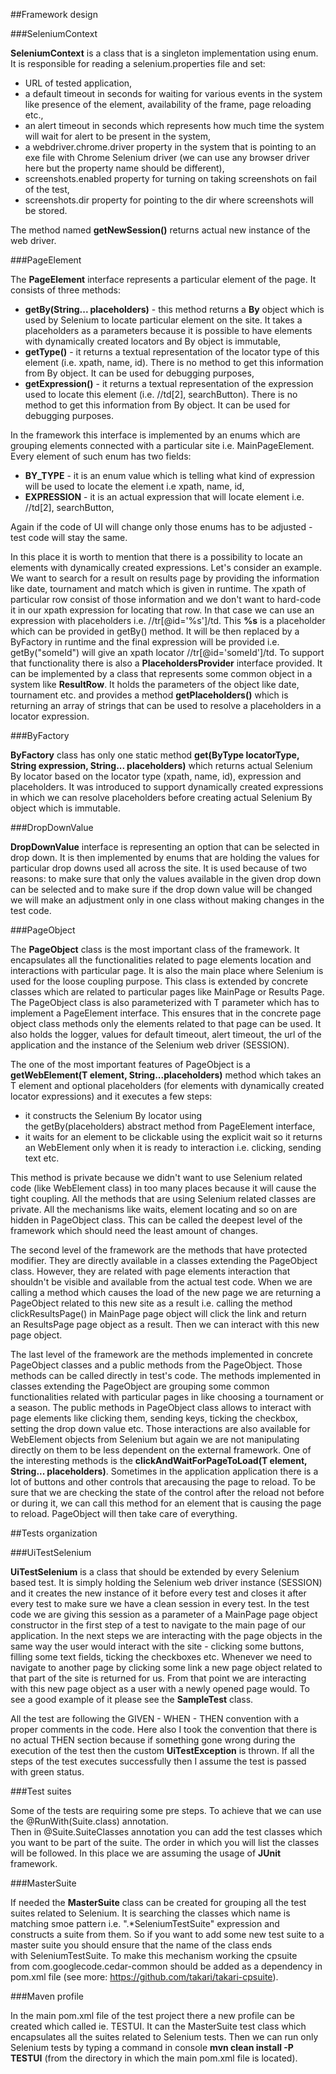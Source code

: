 ##Framework design

###SeleniumContext

**SeleniumContext** is a class that is a singleton implementation using enum. It is responsible for reading a selenium.properties file and set:

* URL of tested application,
* a default timeout in seconds for waiting for various events in the system like presence of the element, availability of the frame, page reloading etc.,
* an alert timeout in seconds which represents how much time the system will wait for alert to be present in the system,
* a webdriver.chrome.driver property in the system that is pointing to an exe file with Chrome Selenium driver (we can use any browser driver here but the property name should be different),
* screenshots.enabled property for turning on taking screenshots on fail of the test,
* screenshots.dir property for pointing to the dir where screenshots will be stored.

The method named **getNewSession()** returns actual new instance of the web driver.

###PageElement

The **PageElement** interface represents a particular element of the page. It consists of three methods:

* **getBy(String... placeholders)** - this method returns a **By** object which is used by Selenium to locate particular element on the site. It takes a placeholders as a parameters because it is possible to have elements with dynamically created locators and By object is immutable,
* **getType()** - it returns a textual representation of the locator type of this element (i.e. xpath, name, id). There is no method to get this information from By object. It can be used for debugging purposes,
* **getExpression()** - it returns a textual representation of the expression used to locate this element (i.e. //td[2], searchButton). There is no method to get this information from By object. It can be used for debugging purposes.

In the framework this interface is implemented by an enums which are grouping elements connected with a particular site i.e. MainPageElement. Every element of such enum has two fields:

* **BY_TYPE** - it is an enum value which is telling what kind of expression will be used to locate the element i.e xpath, name, id,
* **EXPRESSION** - it is an actual expression that will locate element i.e. //td[2], searchButton,

Again if the code of UI will change only those enums has to be adjusted - test code will stay the same. 

In this place it is worth to mention that there is a possibility to locate an elements with dynamically created expressions. Let's consider an example. We want to search for a result on results page by providing the information like date, tournament and match which is given in runtime. The xpath of particular row consist of those information and we don't want to hard-code it in our xpath expression for locating that row. In that case we can use an expression with placeholders i.e. //tr[@id='%s']/td.
This **%s** is a placeholder which can be provided in getBy() method. It will be then replaced by a ByFactory in runtime and the final expression will be provided i.e. getBy("someId") will give an xpath locator //tr[@id='someId']/td. To support that functionality there is also a **PlaceholdersProvider** interface provided. It can be implemented by a class that represents some common object in a system like **ResultRow**. It holds the parameters of the object like date, tournament etc. and provides a method **getPlaceholders()** which is returning an array of strings that can be used to resolve a placeholders in a locator expression.

###ByFactory

**ByFactory** class has only one static method **get(ByType locatorType, String expression, String... placeholders)** which returns actual Selenium By locator based on the locator type 
(xpath, name, id), expression and placeholders. It was introduced to support dynamically created expressions in which we can resolve placeholders before creating actual Selenium By object which is immutable.

###DropDownValue

**DropDownValue** interface is representing an option that can be selected in drop down. It is then implemented by enums that are holding the values for particular drop downs used all across the site. It is used because of two reasons: to make sure that only the values available in the given drop down can be selected and to make sure if the drop down value will be changed we will make an adjustment only in one class without making changes in the test code.

###PageObject

The **PageObject** class is the most important class of the framework. It encapsulates all the functionalities related to page elements location and interactions with particular page. It is also the main place where Selenium is used for the loose coupling purpose. This class is extended by concrete classes which are related to particular pages like MainPage or Results Page. The PageObject class is also parameterized with T parameter which has to implement a PageElement interface. This ensures that in the concrete page object class methods only the elements related to that page can be used. It also holds the logger, values for default timeout, alert timeout, the url of the application and the instance of the Selenium web driver (SESSION).

The one of the most important features of PageObject is a **getWebElement(T element, String...placeholders)** method which takes an T element and optional placeholders (for elements with dynamically created locator expressions) and it executes a few steps:

* it constructs the Selenium By locator using the getBy(placeholders) abstract method from PageElement interface,
* it waits for an element to be clickable using the explicit wait so it returns an WebElement only when it is ready to interaction i.e. clicking, sending text etc. 

This method is private because we didn't want to use Selenium related code (like WebElement class) in too many places because it will cause the tight coupling. All the methods that are using Selenium related classes are private. All the mechanisms like waits, element locating and so on are hidden in PageObject class. This can be called the deepest level of the framework which should need the least amount of changes.

The second level of the framework are the methods that have protected modifier. They are directly available in a classes extending the PageObject class. However, they are related with page elements interaction that shouldn't be visible and available from the actual test code. When we are calling a method which causes the load of the new page we are returning a PageObject related to this new site as a result i.e. calling the method clickResultsPage() in MainPage page object will click the link and return an ResultsPage page object as a result. Then we can interact with this new page object.

The last level of the framework are the methods implemented in concrete PageObject classes and a public methods from the PageObject. Those methods can be called directly in test's code. The methods implemented in classes extending the PageObject are grouping some common functionalities related with particular pages in like choosing a tournament or a season. The public methods in PageObject class allows to interact with page elements like clicking them, sending keys, ticking the checkbox, setting the drop down value etc. Those interactions are also available for WebElement objects from Selenium but again we are not manipulating directly on them to be less dependent on the external framework. One of the interesting methods is the **clickAndWaitForPageToLoad(T element, String... placeholders)**. Sometimes in the application application there is a lot of buttons and other controls that arecausing the page to reload. To be sure that we are checking the state of the control after the reload not before or during it, we can call this method for an element that is causing the page to reload. PageObject will then take care of everything.

##Tests organization

###UiTestSelenium

**UiTestSelenium** is a class that should be extended by every Selenium based test. It is simply holding the Selenium web driver instance (SESSION) and it creates the new instance of it before every test and closes it after every test to make sure we have a clean session in every test. In the test code we are giving this session as a parameter of a MainPage page object
constructor in the first step of a test to navigate to the main page of our application. In the next steps we are interacting with the page objects in the same way the user would interact with the site - clicking some buttons, filling some text fields, ticking the checkboxes etc. Whenever we need to navigate to another page by clicking some link a new page object related to that part of the site is returned for us. From that point we are interacting with this new page object as a user with a newly opened page would. To see a good example of it please see the **SampleTest** class.

All the test are following the GIVEN - WHEN - THEN convention with a proper comments in the code. Here also I took the convention that there is no actual THEN section because if something gone wrong during the execution of the test then the custom **UiTestException** is thrown. If all the steps of the test executes successfully then I assume the test is passed with green status.

###Test suites

Some of the tests are requiring some pre steps. To achieve that we can use the @RunWith(Suite.class) annotation. Then in @Suite.SuiteClasses annotation you can add the test
classes which you want to be part of the suite. The order in which you will list the classes will be followed. In this place we are assuming the usage of **JUnit** framework.

###MasterSuite

If needed the **MasterSuite** class can be created for grouping all the test suites related to Selenium. It is searching the classes which name is matching smoe pattern i.e. ".*SeleniumTestSuite" expression and constructs a suite from them. So if you want to add some new test suite to a master suite you should ensure that the name of the class ends with SeleniumTestSuite. To make this mechanism working the cpsuite from com.googlecode.cedar-common should be added as a dependency in pom.xml file (see more: https://github.com/takari/takari-cpsuite). 

###Maven profile

In the main pom.xml file of the test project there a new profile can be created which called ie. TESTUI. It can the MasterSuite test class which encapsulates all the suites related to Selenium tests. Then we can run only Selenium tests by typing a command in console **mvn clean install -P TESTUI** (from the directory in which the main pom.xml file is located).